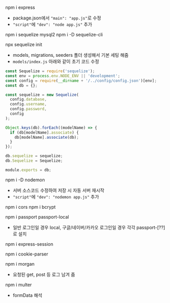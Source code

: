 npm i express
- package.json에서 `"main": "app.js"`로 수정
- `"script"`에 `"dev": "node app.js"` 추가

npm i sequelize mysql2
npm i -D sequelize-cli

npx sequelize init
- models, migrations, seeders 폴더 생성해서 기본 세팅 해줌
- `models/index.js` 아래와 같이 초기 코드 수정
```js
const Sequelize = require('sequelize');
const env = process.env.NODE_ENV || 'development';
const config = require(__dirname + '/../config/config.json')[env];
const db = {};

const sequelize = new Sequelize(
  config.database,
  config.username,
  config.password,
  config
);

Object.keys(db).forEach((modelName) => {
  if (db[modelName].associate) {
    db[modelName].associate(db);
  }
});

db.sequelize = sequelize;
db.Sequelize = Sequelize;

module.exports = db;
```

npm i -D nodemon
- 서버 소스코드 수정하여 저장 시 자동 서버 재시작
- `"script"`에 `"dev": "nodemon app.js"` 추가

npm i cors
npm i bcrypt

npm i passport passport-local
- 일반 로그인일 경우 local, 구글/네이버/카카오 로그인일 경우 각각 passport-[??]로 설치

npm i express-session

npm i cookie-parser

npm i morgan
- 요청된 get, post 등 로그 남겨 줌

npm i multer
- formData 해석